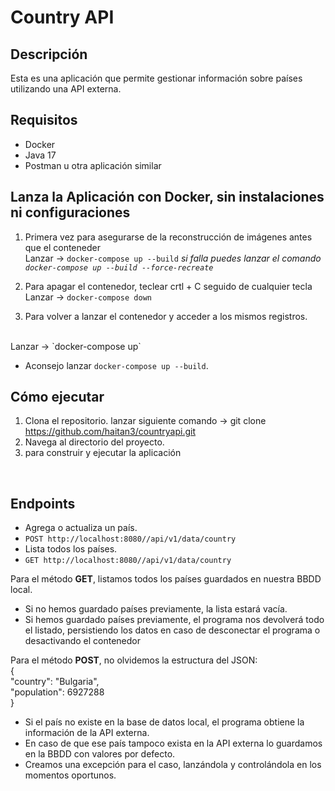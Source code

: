 # Country API

## Descripción

Esta es una aplicación que permite gestionar información sobre países utilizando una API externa.

## Requisitos

- Docker
- Java 17
- Postman u otra aplicación similar
## Lanza la Aplicación con Docker, sin instalaciones ni configuraciones

1. Primera vez para asegurarse de la reconstrucción de imágenes antes que el conteneder <br/>
   Lanzar -> `docker-compose up --build`
<i>si falla puedes lanzar el comando `docker-compose up --build --force-recreate` </i>
2. Para apagar el contenedor, teclear crtl + C seguido de cualquier tecla <br/>
   Lanzar -> `docker-compose down`
 
3.  Para volver a lanzar el contenedor y acceder a los mismos registros.
   <br/>
   Lanzar -> `docker-compose up`

- Aconsejo lanzar `docker-compose up --build`.

## Cómo ejecutar

1. Clona el repositorio. lanzar siguiente comando -> git clone https://github.com/haitan3/countryapi.git
2. Navega al directorio del proyecto.
3. para construir y ejecutar la aplicación 
<br/>

## Endpoints
- Agrega o actualiza un país.
- `POST http://localhost:8080//api/v1/data/country`
- Lista todos los países.
- `GET http://localhost:8080//api/v1/data/country` 

Para el método <b>GET</b>, listamos todos los países guardados en nuestra BBDD local.
- Si no hemos guardado países previamente, la lista estará vacía.
- Si hemos guardado países previamente, el programa nos devolverá todo el listado, persistiendo los datos en caso de desconectar el programa o desactivando el contenedor

Para el método <b>POST</b>, no olvidemos la estructura del JSON:<br/>
{<br/>
"country": "Bulgaria", <br/>
"population": 6927288 <br/>
}
- Si el país no existe en la base de datos local, el programa obtiene la información de la API externa.
- En caso de que ese país tampoco exista en la API externa lo guardamos en la BBDD con valores por defecto.
- Creamos una excepción para el caso, lanzándola y controlándola en los momentos oportunos.

